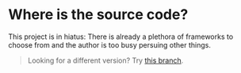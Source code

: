 # Where is the source code?

This project is in hiatus: There is already a plethora of frameworks to choose from and the author is too busy persuing other things.

> Looking for a different version? Try [this branch](https://github.com/chromice/ae/tree/deadend-1.0).